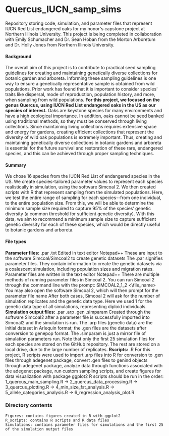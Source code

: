 # Quercus_IUCN_samp_sims
Repository storing code, simulation, and parameter files that represent IUCN Red List endangered oaks for my honor's capstone project at Northern Illinois University. This project is being completed in collaboration with Emily Schumacher and Dr. Sean Hoban from the Morton Arboretum and Dr. Holly Jones from Northern Illinois University. 

#### Background 
The overall aim of this project is to contribute to practical seed sampling guidelines for creating and maintaining genetically diverse collections for botanic garden and arboreta. Informing these sampling guidelines is one way to ensure a genetically representative sample is obtained from wild populations. Prior work has found that it is important to consider species' traits like dispersal, mode of reproduction, population history, and more, when sampling from wild populations. **For this project, we focused on the genus Quercus, using IUCN Red List endangered oaks in the US as our species of interest.** Oaks are keystone species for many environments and have a high ecological importance. In addition, oaks cannot be seed banked using traditional methods, so they must be conserved through living collections. Since maintaining living collections requires extensive space and energy for gardens, creating efficient collections that represent the diversity of wild oak populations is extremely important. Thus, creating and maintaining genetically diverse collections in botanic gardens and arboreta is essential for the future survival and restoration of these rare, endangered species, and this can be achieved through proper sampling techniques. 

#### Summary
We chose 16 species from the IUCN Red List of endangered species in the US. We create species-tailored parameter values to represent each species realistically in simulation, using the software Simcoal 2. We then created scripts with R that represent sampling from the simulated populations. Here, we test the entire range of sampling for each species--from one individual, to the entire population size. From this, we will be able to determine the minimum sample size required to capture 95% of the species’ genetic diversity (a common threshold for sufficient genetic diversity). With this data, we aim to recommend a minimum sample size to capture sufficient genetic diversity for each of these species, which would be directly useful to botanic gardens and arboreta.

#### File types
**Parameter files:**
    .par .txt
    Edited in text editor Notepad++
    These are input to the software Simcoal/Simcoal2 to create genetic datasets The .par signifies parameter files.  They contain information to create the genetic datasets via a coalescent simulation, including population sizes and migration rates. Parameter files are written in the text editor Notepad++ 
    There are multiple methods of running parameter files in Simcoal 2. You can run Simcoal 2 through the command line with the prompt: SIMCOAL2_1_2 <\file_name>
    You may also open the software Simcoal 2, which will then prompt for the parameter file name
    After both cases, Simcoal 2 will ask for the number of simulation replicates and the genetic data type. Here we used 1 for the genetic data type of all simulations, representing diploid individuals. 
**Simulation output files:**
    .par .arp .gen .simparam
    Created through the software Simcoal2 after a parameter file is successfully imported into Simcoal2 and the simulation is run.  The .arp files (genetic data) are the initial dataset in Arlequin format; the .gen files are the datasets after conversion to genepop format.  The .simparam is just a mirror file of simulation parameters run. 
    Note that only the first 25 simulation files for each species are stored on the GitHub repository. The rest are stored on a local drive, due to the large number of replicates. 
**Rscripts:**
    .R 
    For this project, R scripts were used to import .arp files into R for conversion to .gen files through adegenet package, convert .gen files to genind objects through adegenet package, analyze data through functions associated with the adegenet package, run custom sampling scripts, and create figures for data visualization with package ggplot2
    R scripts should be run in the order: 1_quercus_main_sampling.R -> 2_quercus_data_processing.R -> 3_quercus_plotting.R -> 4_min_size_fst_analysis.R -> 5_allele_categories_analysis.R -> 6_regression_analysis_plot.R

### Directory contents
    Figures: contains figures created in R with ggplot2
    R_scripts: contains R scripts and R data files
    Simulations: contains parameter files for simulations and the first 25 of the simulation output files 
